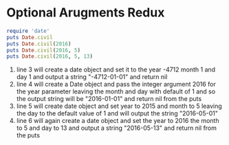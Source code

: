 # Optional Arugments Redux

```ruby
require 'date'
puts Date.civil
puts Date.civil(2016)
puts Date.civil(2016, 5)
puts Date.civil(2016, 5, 13)
```

1. line 3 will create a date object and set it to the year -4712 month 1 and day 1 and output a string "-4712-01-01" and return nil
2. line 4 will create a Date object and pass the integer argument 2016 for the year parameter leaving the month and day with default of 1 and so the output string will be "2016-01-01" and return nil from the puts
3. line 5 will create date object and set year to 2015 and month to 5 leaving the day to the default value of 1
and will output the string "2016-05-01"
4. line 6 will again create a date object and set the year to 2016 the month to 5 and day to 13 and output a string "2016-05-13" and return nil from the puts


